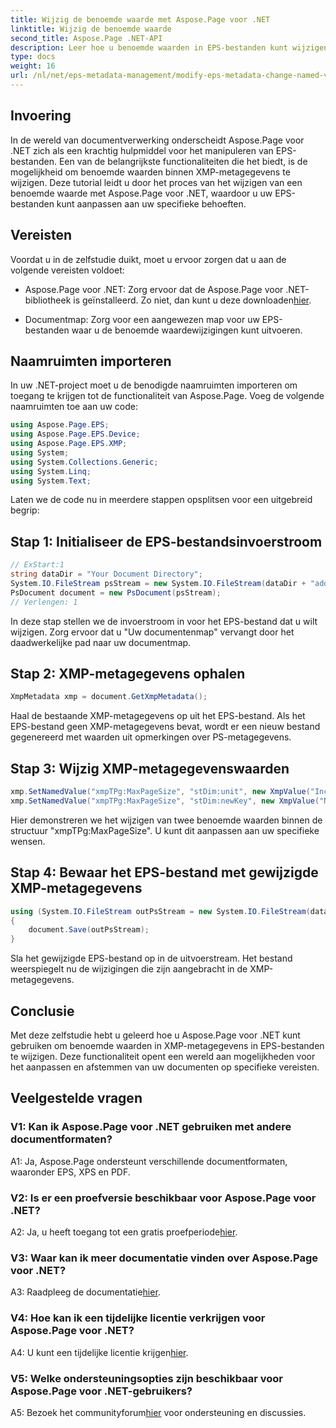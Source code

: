 ```yaml
---
title: Wijzig de benoemde waarde met Aspose.Page voor .NET
linktitle: Wijzig de benoemde waarde
second_title: Aspose.Page .NET-API
description: Leer hoe u benoemde waarden in EPS-bestanden kunt wijzigen met Aspose.Page voor .NET. Pas XMP-metadata moeiteloos aan voor documentverwerking op maat.
type: docs
weight: 16
url: /nl/net/eps-metadata-management/modify-eps-metadata-change-named-value/
---
```

## Invoering

In de wereld van documentverwerking onderscheidt Aspose.Page voor .NET zich als een krachtig hulpmiddel voor het manipuleren van EPS-bestanden. Een van de belangrijkste functionaliteiten die het biedt, is de mogelijkheid om benoemde waarden binnen XMP-metagegevens te wijzigen. Deze tutorial leidt u door het proces van het wijzigen van een benoemde waarde met Aspose.Page voor .NET, waardoor u uw EPS-bestanden kunt aanpassen aan uw specifieke behoeften.

## Vereisten

Voordat u in de zelfstudie duikt, moet u ervoor zorgen dat u aan de volgende vereisten voldoet:

-  Aspose.Page voor .NET: Zorg ervoor dat de Aspose.Page voor .NET-bibliotheek is geïnstalleerd. Zo niet, dan kunt u deze downloaden[hier](https://releases.aspose.com/page/net/).

- Documentmap: Zorg voor een aangewezen map voor uw EPS-bestanden waar u de benoemde waardewijzigingen kunt uitvoeren.

## Naamruimten importeren

In uw .NET-project moet u de benodigde naamruimten importeren om toegang te krijgen tot de functionaliteit van Aspose.Page. Voeg de volgende naamruimten toe aan uw code:

```csharp
using Aspose.Page.EPS;
using Aspose.Page.EPS.Device;
using Aspose.Page.EPS.XMP;
using System;
using System.Collections.Generic;
using System.Linq;
using System.Text;
```

Laten we de code nu in meerdere stappen opsplitsen voor een uitgebreid begrip:

## Stap 1: Initialiseer de EPS-bestandsinvoerstroom

```csharp
// ExStart:1
string dataDir = "Your Document Directory";
System.IO.FileStream psStream = new System.IO.FileStream(dataDir + "add_named_value_input.eps", System.IO.FileMode.Open, System.IO.FileAccess.Read);
PsDocument document = new PsDocument(psStream);
// Verlengen: 1
```

In deze stap stellen we de invoerstroom in voor het EPS-bestand dat u wilt wijzigen. Zorg ervoor dat u "Uw documentenmap" vervangt door het daadwerkelijke pad naar uw documentmap.

## Stap 2: XMP-metagegevens ophalen

```csharp
XmpMetadata xmp = document.GetXmpMetadata();
```

Haal de bestaande XMP-metagegevens op uit het EPS-bestand. Als het EPS-bestand geen XMP-metagegevens bevat, wordt er een nieuw bestand gegenereerd met waarden uit opmerkingen over PS-metagegevens.

## Stap 3: Wijzig XMP-metagegevenswaarden

```csharp
xmp.SetNamedValue("xmpTPg:MaxPageSize", "stDim:unit", new XmpValue("Inches"));
xmp.SetNamedValue("xmpTPg:MaxPageSize", "stDim:newKey", new XmpValue("NewValue"));
```

Hier demonstreren we het wijzigen van twee benoemde waarden binnen de structuur "xmpTPg:MaxPageSize". U kunt dit aanpassen aan uw specifieke wensen.

## Stap 4: Bewaar het EPS-bestand met gewijzigde XMP-metagegevens

```csharp
using (System.IO.FileStream outPsStream = new System.IO.FileStream(dataDir + "change_named_value_output.eps", System.IO.FileMode.Create, System.IO.FileAccess.Write))
{
    document.Save(outPsStream);
}
```

Sla het gewijzigde EPS-bestand op in de uitvoerstream. Het bestand weerspiegelt nu de wijzigingen die zijn aangebracht in de XMP-metagegevens.

## Conclusie

Met deze zelfstudie hebt u geleerd hoe u Aspose.Page voor .NET kunt gebruiken om benoemde waarden in XMP-metagegevens in EPS-bestanden te wijzigen. Deze functionaliteit opent een wereld aan mogelijkheden voor het aanpassen en afstemmen van uw documenten op specifieke vereisten.

## Veelgestelde vragen

### V1: Kan ik Aspose.Page voor .NET gebruiken met andere documentformaten?

A1: Ja, Aspose.Page ondersteunt verschillende documentformaten, waaronder EPS, XPS en PDF.

### V2: Is er een proefversie beschikbaar voor Aspose.Page voor .NET?

 A2: Ja, u heeft toegang tot een gratis proefperiode[hier](https://releases.aspose.com/).

### V3: Waar kan ik meer documentatie vinden over Aspose.Page voor .NET?

 A3: Raadpleeg de documentatie[hier](https://reference.aspose.com/page/net/).

### V4: Hoe kan ik een tijdelijke licentie verkrijgen voor Aspose.Page voor .NET?

 A4: U kunt een tijdelijke licentie krijgen[hier](https://purchase.aspose.com/temporary-license/).

### V5: Welke ondersteuningsopties zijn beschikbaar voor Aspose.Page voor .NET-gebruikers?

 A5: Bezoek het communityforum[hier](https://forum.aspose.com/c/page/39) voor ondersteuning en discussies.